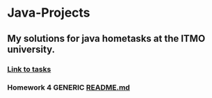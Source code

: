 # Java-Projects

## My solutions for java hometasks at the ITMO university.

### [Link to tasks](https://www.kgeorgiy.info/courses/paradigms/homeworks.html)

### Homework 4 GENERIC [README.md](https://github.com/Ma-XD/Java-Projects/tree/main/HW2.4#readme)
